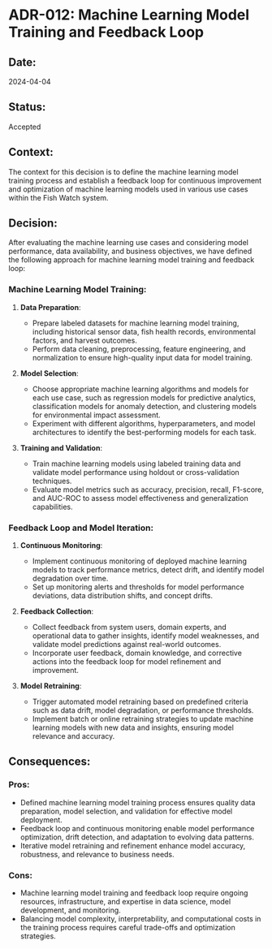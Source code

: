 # ADR-012: Machine Learning Model Training and Feedback Loop

## Date:
2024-04-04

## Status:
Accepted

## Context:
The context for this decision is to define the machine learning model training process and establish a feedback loop for continuous improvement and optimization of machine learning models used in various use cases within the Fish Watch system.

## Decision:
After evaluating the machine learning use cases and considering model performance, data availability, and business objectives, we have defined the following approach for machine learning model training and feedback loop:

### Machine Learning Model Training:
1. **Data Preparation**:
   - Prepare labeled datasets for machine learning model training, including historical sensor data, fish health records, environmental factors, and harvest outcomes.
   - Perform data cleaning, preprocessing, feature engineering, and normalization to ensure high-quality input data for model training.

2. **Model Selection**:
   - Choose appropriate machine learning algorithms and models for each use case, such as regression models for predictive analytics, classification models for anomaly detection, and clustering models for environmental impact assessment.
   - Experiment with different algorithms, hyperparameters, and model architectures to identify the best-performing models for each task.

3. **Training and Validation**:
   - Train machine learning models using labeled training data and validate model performance using holdout or cross-validation techniques.
   - Evaluate model metrics such as accuracy, precision, recall, F1-score, and AUC-ROC to assess model effectiveness and generalization capabilities.

### Feedback Loop and Model Iteration:
1. **Continuous Monitoring**:
   - Implement continuous monitoring of deployed machine learning models to track performance metrics, detect drift, and identify model degradation over time.
   - Set up monitoring alerts and thresholds for model performance deviations, data distribution shifts, and concept drifts.

2. **Feedback Collection**:
   - Collect feedback from system users, domain experts, and operational data to gather insights, identify model weaknesses, and validate model predictions against real-world outcomes.
   - Incorporate user feedback, domain knowledge, and corrective actions into the feedback loop for model refinement and improvement.

3. **Model Retraining**:
   - Trigger automated model retraining based on predefined criteria such as data drift, model degradation, or performance thresholds.
   - Implement batch or online retraining strategies to update machine learning models with new data and insights, ensuring model relevance and accuracy.

## Consequences:
### Pros:
- Defined machine learning model training process ensures quality data preparation, model selection, and validation for effective model deployment.
- Feedback loop and continuous monitoring enable model performance optimization, drift detection, and adaptation to evolving data patterns.
- Iterative model retraining and refinement enhance model accuracy, robustness, and relevance to business needs.

### Cons:
- Machine learning model training and feedback loop require ongoing resources, infrastructure, and expertise in data science, model development, and monitoring.
- Balancing model complexity, interpretability, and computational costs in the training process requires careful trade-offs and optimization strategies.
